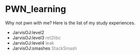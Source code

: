 # PWN_learning
Why not pwn with me?
Here is the list of my study experiences.
- JarvisOJ:level2 
- JarvisOJ:level3 <font color=grey>ret2libc</font>
- JarvisOJ:level4 <font color=grey>leak</font>
- JarvisOJ:smashes <font color=grey>StackSmash</font>
